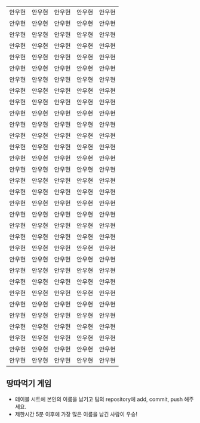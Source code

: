 <table>
      <tbody>
        <tr>
          <td>안우현</td>
          <td>안우현</td>
          <td>안우현</td>
          <td>안우현</td>
          <td>안우현</td>
        </tr>
        <tr>
          <td>안우현</td>
          <td>안우현</td>
          <td>안우현</td>
          <td>안우현</td>
          <td>안우현</td>
        </tr>
        <tr>
          <td>안우현</td>
          <td>안우현</td>
          <td>안우현</td>
          <td>안우현</td>
          <td>안우현</td>
        </tr>
        <tr>
          <td>안우현</td>
          <td>안우현</td>
          <td>안우현</td>
          <td>안우현</td>
          <td>안우현</td>
        </tr>
        <tr>
          <td>안우현</td>
          <td>안우현</td>
          <td>안우현</td>
          <td>안우현</td>
          <td>안우현</td>
        </tr>
        <tr>
          <td>안우현</td>
          <td>안우현</td>
          <td>안우현</td>
          <td>안우현</td>
          <td>안우현</td>
        </tr>
        <tr>
          <td>안우현</td>
          <td>안우현</td>
          <td>안우현</td>
          <td>안우현</td>
          <td>안우현</td>
        </tr>
        <tr>
          <td>안우현</td>
          <td>안우현</td>
          <td>안우현</td>
          <td>안우현</td>
          <td>안우현</td>
        </tr>
        <tr>
          <td>안우현</td>
          <td>안우현</td>
          <td>안우현</td>
          <td>안우현</td>
          <td>안우현</td>
        </tr>
        <tr>
          <td>안우현</td>
          <td>안우현</td>
          <td>안우현</td>
          <td>안우현</td>
          <td>안우현</td>
        </tr>
        <tr>
          <td>안우현</td>
          <td>안우현</td>
          <td>안우현</td>
          <td>안우현</td>
          <td>안우현</td>
        </tr>
        <tr>
          <td>안우현</td>
          <td>안우현</td>
          <td>안우현</td>
          <td>안우현</td>
          <td>안우현</td>
        </tr>
        <tr>
          <td>안우현</td>
          <td>안우현</td>
          <td>안우현</td>
          <td>안우현</td>
          <td>안우현</td>
        </tr>
        <tr>
          <td>안우현</td>
          <td>안우현</td>
          <td>안우현</td>
          <td>안우현</td>
          <td>안우현</td>
        </tr>
        <tr>
          <td>안우현</td>
          <td>안우현</td>
          <td>안우현</td>
          <td>안우현</td>
          <td>안우현</td>
        </tr>
        <tr>
          <td>안우현</td>
          <td>안우현</td>
          <td>안우현</td>
          <td>안우현</td>
          <td>안우현</td>
        </tr>
        <tr>
          <td>안우현</td>
          <td>안우현</td>
          <td>안우현</td>
          <td>안우현</td>
          <td>안우현</td>
        </tr>
        <tr>
          <td>안우현</td>
          <td>안우현</td>
          <td>안우현</td>
          <td>안우현</td>
          <td>안우현</td>
        </tr>
        <tr>
          <td>안우현</td>
          <td>안우현</td>
          <td>안우현</td>
          <td>안우현</td>
          <td>안우현</td>
        </tr>
        <tr>
          <td>안우현</td>
          <td>안우현</td>
          <td>안우현</td>
          <td>안우현</td>
          <td>안우현</td>
        </tr>
        <tr>
          <td>안우현</td>
          <td>안우현</td>
          <td>안우현</td>
          <td>안우현</td>
          <td>안우현</td>
        </tr>
        <tr>
          <td>안우현</td>
          <td>안우현</td>
          <td>안우현</td>
          <td>안우현</td>
          <td>안우현</td>
        </tr>
        <tr>
          <td>안우현</td>
          <td>안우현</td>
          <td>안우현</td>
          <td>안우현</td>
          <td>안우현</td>
        </tr>
        <tr>
          <td>안우현</td>
          <td>안우현</td>
          <td>안우현</td>
          <td>안우현</td>
          <td>안우현</td>
        </tr>
        <tr>
          <td>안우현</td>
          <td>안우현</td>
          <td>안우현</td>
          <td>안우현</td>
          <td>안우현</td>
        </tr>
        <tr>
          <td>안우현</td>
          <td>안우현</td>
          <td>안우현</td>
          <td>안우현</td>
          <td>안우현</td>
        </tr>
        <tr>
          <td>안우현</td>
          <td>안우현</td>
          <td>안우현</td>
          <td>안우현</td>
          <td>안우현</td>
        </tr>
        <tr>
          <td>안우현</td>
          <td>안우현</td>
          <td>안우현</td>
          <td>안우현</td>
          <td>안우현</td>
        </tr>
        <tr>
          <td>안우현</td>
          <td>안우현</td>
          <td>안우현</td>
          <td>안우현</td>
          <td>안우현</td>
        </tr>
        <tr>
          <td>안우현</td>
          <td>안우현</td>
          <td>안우현</td>
          <td>안우현</td>
          <td>안우현</td>
        </tr>
        <tr>
          <td>안우현</td>
          <td>안우현</td>
          <td>안우현</td>
          <td>안우현</td>
          <td>안우현</td>
        </tr>
        <tr>
          <td>안우현</td>
          <td>안우현</td>
          <td>안우현</td>
          <td>안우현</td>
          <td>안우현</td>
        </tr>
</table>

## 땅따먹기 게임

- 테이블 시트에 본인의 이름을 남기고 팀의 repository에 add, commit, push 해주세요.
- 제한시간 5분 이후에 가장 많은 이름을 남긴 사람이 우승!
